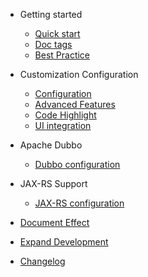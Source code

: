 - Getting started
  - [Quick start](start/quickstart.md "Quick start")
  - [Doc tags](start/javadoc.md "Doc tags")
  - [Best Practice](start/bestPractice.md "Best Practice")

- Customization Configuration
  - [Configuration](diy/config.md "Configuration")
  - [Advanced Features](diy/advancedFeatures.md)
  - [Code Highlight](diy/highlight.md)
  - [UI integration](diy/integrated.md)

- Apache Dubbo
  - [Dubbo configuration](en/dubbo/dubbo.md "Dubbo")
- JAX-RS Support
  - [JAX-RS configuration](en/jaxrs/jaxrs.md)
- [Document Effect](docsImages.md)
- [Expand Development](expand.md)
- [Changelog](changelog.md "Changelog")
